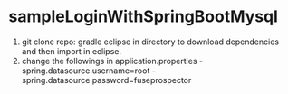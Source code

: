 # sampleLoginWithSpringBootMysql

1. git clone repo: gradle eclipse in directory to download dependencies and then import in eclipse.
2. change the followings in application.properties
-spring.datasource.username=root
-spring.datasource.password=fuseprospector
